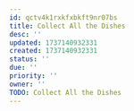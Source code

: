 ```yaml
---
id: qctv4k1rxkfxbkft9nr07bs
title: Collect All the Dishes
desc: ''
updated: 1737140932331
created: 1737140932331
status: ''
due: ''
priority: ''
owner: ''
TODO: Collect All the Dishes
---
```

